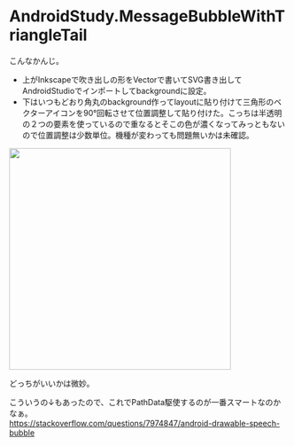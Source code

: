 # AndroidStudy.MessageBubbleWithTriangleTail

こんなかんじ。  
- 上がInkscapeで吹き出しの形をVectorで書いてSVG書き出してAndroidStudioでインポートしてbackgroundに設定。
- 下はいつもどおり角丸のbackground作ってlayoutに貼り付けて三角形のベクターアイコンを90°回転させて位置調整して貼り付けた。こっちは半透明の２つの要素を使っているので重なるとそこの色が濃くなってみっともないので位置調整は少数単位。機種が変わっても問題無いかは未確認。  
<img src="https://user-images.githubusercontent.com/2688618/108601138-65a24780-73de-11eb-9c44-1b1708f0b698.PNG" width="400"/>

どっちがいいかは微妙。


こういうの↓もあったので、これでPathData駆使するのが一番スマートなのかなぁ。  
https://stackoverflow.com/questions/7974847/android-drawable-speech-bubble
